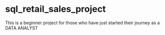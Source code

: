 # sql_retail_sales_project
This is a beginner project for those who have just started their journey as a DATA ANALYST
